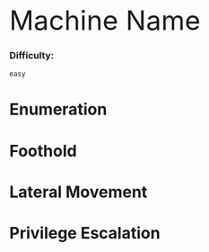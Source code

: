 <font size="10">Machine Name</font>


### Difficulty:

`easy`


# Enumeration



# Foothold



# Lateral Movement



# Privilege Escalation

